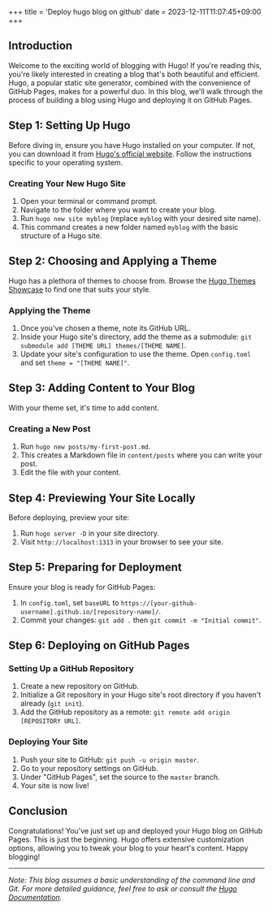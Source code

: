 +++
title = 'Deploy hugo blog on github'
date = 2023-12-11T11:07:45+09:00
+++

## Introduction

Welcome to the exciting world of blogging with Hugo! If you're reading this, you're likely interested in creating a blog that's both beautiful and efficient. Hugo, a popular static site generator, combined with the convenience of GitHub Pages, makes for a powerful duo. In this blog, we'll walk through the process of building a blog using Hugo and deploying it on GitHub Pages.

## Step 1: Setting Up Hugo

Before diving in, ensure you have Hugo installed on your computer. If not, you can download it from [Hugo's official website](https://gohugo.io/getting-started/installing/). Follow the instructions specific to your operating system.

### Creating Your New Hugo Site

1. Open your terminal or command prompt.
2. Navigate to the folder where you want to create your blog.
3. Run `hugo new site myblog` (replace `myblog` with your desired site name).
4. This command creates a new folder named `myblog` with the basic structure of a Hugo site.

## Step 2: Choosing and Applying a Theme

Hugo has a plethora of themes to choose from. Browse the [Hugo Themes Showcase](https://themes.gohugo.io/) to find one that suits your style.

### Applying the Theme

1. Once you've chosen a theme, note its GitHub URL.
2. Inside your Hugo site's directory, add the theme as a submodule: `git submodule add [THEME URL] themes/[THEME NAME]`.
3. Update your site's configuration to use the theme. Open `config.toml` and set `theme = "[THEME NAME]"`.

## Step 3: Adding Content to Your Blog

With your theme set, it's time to add content.

### Creating a New Post

1. Run `hugo new posts/my-first-post.md`.
2. This creates a Markdown file in `content/posts` where you can write your post.
3. Edit the file with your content.

## Step 4: Previewing Your Site Locally

Before deploying, preview your site:

1. Run `hugo server -D` in your site directory.
2. Visit `http://localhost:1313` in your browser to see your site.

## Step 5: Preparing for Deployment

Ensure your blog is ready for GitHub Pages:

1. In `config.toml`, set `baseURL` to `https://[your-github-username].github.io/[repository-name]/`.
2. Commit your changes: `git add .` then `git commit -m "Initial commit"`.

## Step 6: Deploying on GitHub Pages

### Setting Up a GitHub Repository

1. Create a new repository on GitHub.
2. Initialize a Git repository in your Hugo site's root directory if you haven't already (`git init`).
3. Add the GitHub repository as a remote: `git remote add origin [REPOSITORY URL]`.

### Deploying Your Site

1. Push your site to GitHub: `git push -u origin master`.
2. Go to your repository settings on GitHub.
3. Under "GitHub Pages", set the source to the `master` branch.
4. Your site is now live!

## Conclusion

Congratulations! You've just set up and deployed your Hugo blog on GitHub Pages. This is just the beginning. Hugo offers extensive customization options, allowing you to tweak your blog to your heart's content. Happy blogging!

---

*Note: This blog assumes a basic understanding of the command line and Git. For more detailed guidance, feel free to ask or consult the [Hugo Documentation](https://gohugo.io/documentation/).*
